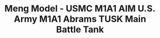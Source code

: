 ---
layout: product
title: "Meng Model - USMC M1A1 AIM U.S. Army M1A1 Abrams TUSK Main Battle Tank"
price: "7800" 
desc: "N/A"
img_path: "/assets/img/MM-TS-032.jpg"
brand: "N/A"
available: false
special_offer: false
new: false
soon: false
cat: "010000"
subcat: "011000"
subsubcat: "0N/A"
sifra: "MM-TS-032"
---
